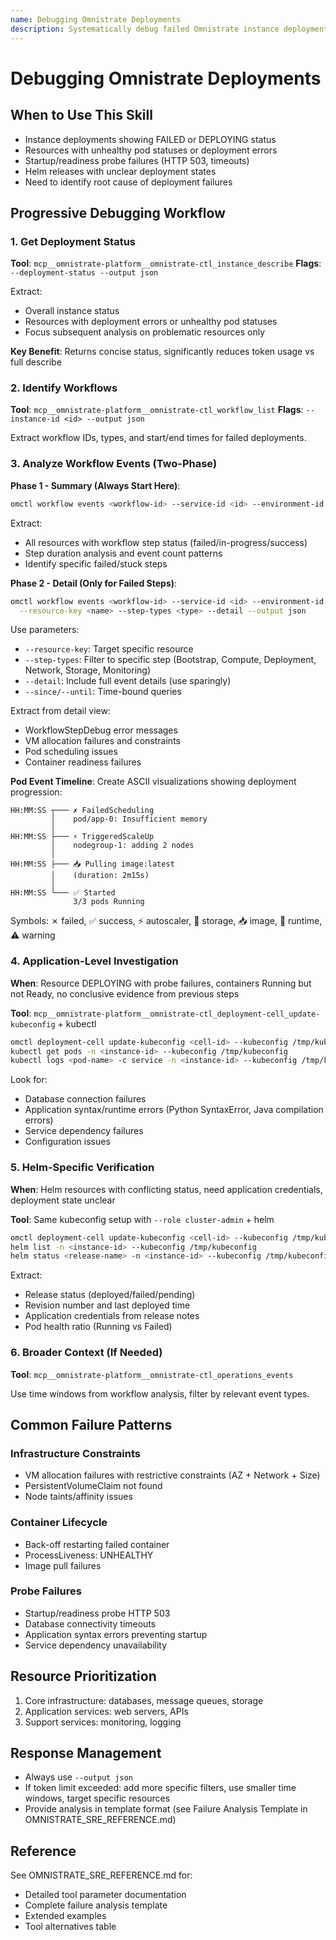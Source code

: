 ```yaml
---
name: Debugging Omnistrate Deployments
description: Systematically debug failed Omnistrate instance deployments using a progressive workflow that identifies root causes efficiently while avoiding token limits. Applies to deployment failures, probe issues, and helm-based resources.
---
```


# Debugging Omnistrate Deployments

## When to Use This Skill
- Instance deployments showing FAILED or DEPLOYING status
- Resources with unhealthy pod statuses or deployment errors
- Startup/readiness probe failures (HTTP 503, timeouts)
- Helm releases with unclear deployment states
- Need to identify root cause of deployment failures

## Progressive Debugging Workflow

### 1. Get Deployment Status
**Tool**: `mcp__omnistrate-platform__omnistrate-ctl_instance_describe`
**Flags**: `--deployment-status --output json`

Extract:
- Overall instance status
- Resources with deployment errors or unhealthy pod statuses
- Focus subsequent analysis on problematic resources only

**Key Benefit**: Returns concise status, significantly reduces token usage vs full describe

### 2. Identify Workflows
**Tool**: `mcp__omnistrate-platform__omnistrate-ctl_workflow_list`
**Flags**: `--instance-id <id> --output json`

Extract workflow IDs, types, and start/end times for failed deployments.

### 3. Analyze Workflow Events (Two-Phase)

**Phase 1 - Summary (Always Start Here)**:
```bash
omctl workflow events <workflow-id> --service-id <id> --environment-id <id> --output json
```
Extract:
- All resources with workflow step status (failed/in-progress/success)
- Step duration analysis and event count patterns
- Identify specific failed/stuck steps

**Phase 2 - Detail (Only for Failed Steps)**:
```bash
omctl workflow events <workflow-id> --service-id <id> --environment-id <id> \
  --resource-key <name> --step-types <type> --detail --output json
```
Use parameters:
- `--resource-key`: Target specific resource
- `--step-types`: Filter to specific step (Bootstrap, Compute, Deployment, Network, Storage, Monitoring)
- `--detail`: Include full event details (use sparingly)
- `--since/--until`: Time-bound queries

Extract from detail view:
- WorkflowStepDebug error messages
- VM allocation failures and constraints
- Pod scheduling issues
- Container readiness failures

**Pod Event Timeline**: Create ASCII visualizations showing deployment progression:
```
HH:MM:SS ┬─── ✗ FailedScheduling
         │    pod/app-0: Insufficient memory
         │
HH:MM:SS ├─── ⚡ TriggeredScaleUp
         │    nodegroup-1: adding 2 nodes
         │
HH:MM:SS ├─── 📥 Pulling image:latest
         │    (duration: 2m15s)
         │
HH:MM:SS └─── ✅ Started
              3/3 pods Running
```
Symbols: ✗ failed, ✅ success, ⚡ autoscaler, 💾 storage, 📥 image, 🚀 runtime, ⚠️ warning

### 4. Application-Level Investigation
**When**: Resource DEPLOYING with probe failures, containers Running but not Ready, no conclusive evidence from previous steps

**Tool**: `mcp__omnistrate-platform__omnistrate-ctl_deployment-cell_update-kubeconfig` + kubectl

```bash
omctl deployment-cell update-kubeconfig <cell-id> --kubeconfig /tmp/kubeconfig
kubectl get pods -n <instance-id> --kubeconfig /tmp/kubeconfig
kubectl logs <pod-name> -c service -n <instance-id> --kubeconfig /tmp/kubeconfig --tail=50
```

Look for:
- Database connection failures
- Application syntax/runtime errors (Python SyntaxError, Java compilation errors)
- Service dependency failures
- Configuration issues

### 5. Helm-Specific Verification
**When**: Helm resources with conflicting status, need application credentials, deployment state unclear

**Tool**: Same kubeconfig setup with `--role cluster-admin` + helm

```bash
omctl deployment-cell update-kubeconfig <cell-id> --kubeconfig /tmp/kubeconfig --role cluster-admin
helm list -n <instance-id> --kubeconfig /tmp/kubeconfig
helm status <release-name> -n <instance-id> --kubeconfig /tmp/kubeconfig
```

Extract:
- Release status (deployed/failed/pending)
- Revision number and last deployed time
- Application credentials from release notes
- Pod health ratio (Running vs Failed)

### 6. Broader Context (If Needed)
**Tool**: `mcp__omnistrate-platform__omnistrate-ctl_operations_events`

Use time windows from workflow analysis, filter by relevant event types.

## Common Failure Patterns

### Infrastructure Constraints
- VM allocation failures with restrictive constraints (AZ + Network + Size)
- PersistentVolumeClaim not found
- Node taints/affinity issues

### Container Lifecycle
- Back-off restarting failed container
- ProcessLiveness: UNHEALTHY
- Image pull failures

### Probe Failures
- Startup/readiness probe HTTP 503
- Database connectivity timeouts
- Application syntax errors preventing startup
- Service dependency unavailability

## Resource Prioritization
1. Core infrastructure: databases, message queues, storage
2. Application services: web servers, APIs
3. Support services: monitoring, logging

## Response Management
- Always use `--output json`
- If token limit exceeded: add more specific filters, use smaller time windows, target specific resources
- Provide analysis in template format (see Failure Analysis Template in OMNISTRATE_SRE_REFERENCE.md)

## Reference
See OMNISTRATE_SRE_REFERENCE.md for:
- Detailed tool parameter documentation
- Complete failure analysis template
- Extended examples
- Tool alternatives table
